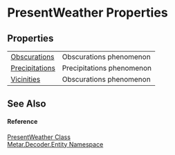 # PresentWeather Properties




## Properties
<table>
<tr>
<td><a href="P_Metar_Decoder_Entity_PresentWeather_Obscurations.md">Obscurations</a></td>
<td>Obscurations phenomenon</td></tr>
<tr>
<td><a href="P_Metar_Decoder_Entity_PresentWeather_Precipitations.md">Precipitations</a></td>
<td>Precipitations phenomenon</td></tr>
<tr>
<td><a href="P_Metar_Decoder_Entity_PresentWeather_Vicinities.md">Vicinities</a></td>
<td>Obscurations phenomenon</td></tr>
</table>

## See Also


#### Reference
<a href="T_Metar_Decoder_Entity_PresentWeather.md">PresentWeather Class</a>  
<a href="N_Metar_Decoder_Entity.md">Metar.Decoder.Entity Namespace</a>  
